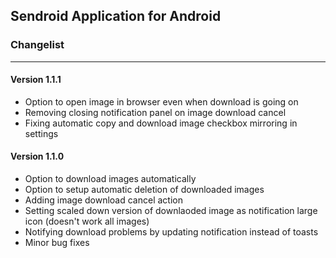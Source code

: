 ## Sendroid Application for Android

### Changelist
---
#### Version 1.1.1
* Option to open image in browser even when download is going on
* Removing closing notification panel on image download cancel
* Fixing automatic copy and download image checkbox mirroring in settings

#### Version 1.1.0
* Option to download images automatically
* Option to setup automatic deletion of downloaded images
* Adding image download cancel action
* Setting scaled down version of downlaoded image as notification large icon (doesn't work all images)
* Notifying download problems by updating notification instead of toasts
* Minor bug fixes